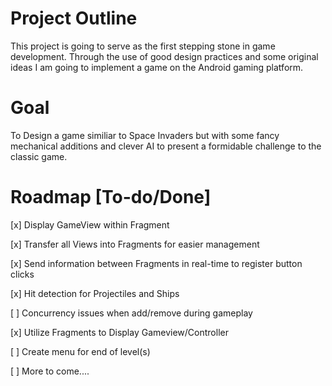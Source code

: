 # Project Outline
This project is going to serve as the first stepping stone in game development. Through the use of good design practices and some original ideas I am going to implement a game on the Android gaming platform.

# Goal
To Design a game similiar to Space Invaders but with some fancy mechanical additions and clever AI to present a formidable challenge to the classic game.

# Roadmap [To-do/Done]
[x] Display GameView within Fragment

[x] Transfer all Views into Fragments for easier management

[x] Send information between Fragments in real-time to register button clicks

[x] Hit detection for Projectiles and Ships

[ ] Concurrency issues when add/remove during gameplay

[x] Utilize Fragments to Display Gameview/Controller

[ ] Create menu for end of level(s)

[ ] More to come....

